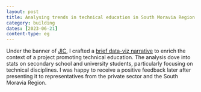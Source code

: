 ```yaml
---
layout: post
title: Analysing trends in technical education in South Moravia Region
category: building
dates: [2023-06-21]
content-type: eg
---
```


Under the banner of [JIC](https://www.jic.cz/en/), I crafted a [brief data-viz narrative](https://docs.google.com/presentation/d/1-6QRUlGUtmOWvlxYgKrzp-LMesll8DrkTCFm3xrhR-E/edit?usp=sharing) to enrich the context of a project promoting technical education. The analysis dove into stats on secondary school and university students, particularly focusing on technical disciplines. I was happy to receive a positive feedback later after presenting it to representatives from the private sector and the South Moravia Region.
